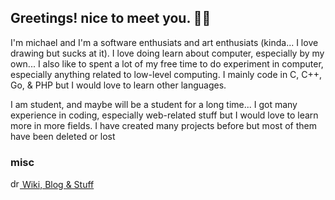 ## Greetings! nice to meet you. 👋💗
I'm michael and I'm a software enthusiats and art enthusiats (kinda... I love drawing but sucks at it). I love doing learn about computer, especially by my own... I also like to spent a lot of my free time to do experiment in computer, especially anything related to low-level computing. I mainly code in C, C++, Go, & PHP but I would love to learn other languages.

I am student, and maybe will be a student for a long time... I got many experience in coding, especially web-related stuff but I would love to learn more in more fields. I have created many projects before but most of them have been deleted or lost

### misc
<a href='https://hakushigo.notion.site/hakushigo-77f36132c1fa425982528a51b9b74d09'> <img src="https://user-images.githubusercontent.com/72906412/236980363-e78e5741-ab5b-4e36-ac17-841b88fb6739.jpg" alt="drawing" width="15" height="15"/> Wiki, Blog & Stuff  </p>
